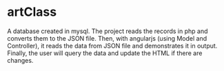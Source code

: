 # artClass
A database created in mysql. The project reads the records in php and converts them to the JSON file. Then, with angularjs (using Model and Controller), it reads the data from JSON file and demonstrates it in output. Finally, the user will query the data and update the HTML if there are changes.
